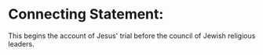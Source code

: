 
# Connecting Statement:
This begins the account of Jesus' trial before the council of Jewish religious leaders.